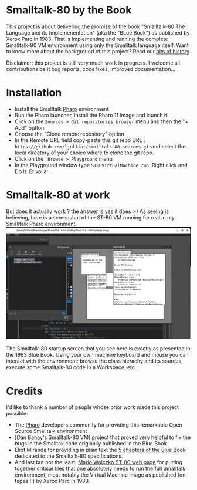 # Smalltalk-80 by the Book

This project is about delivering the promise of the book "Smalltalk-80 The Language and its Implemenentation" (aka the "BLue Book") as published by Xerox Parc in 1983. That is implementing and running the complete Smalltalk-80 VM environment using only the Smalltalk language itself. Want to know more about the background of this project? Read our [bits of history](History.md).

Disclaimer: this project is still very much work in progress.  I welcome all contributions be it bug reports, code fixes, improved documentation...

# Installation
* Install the Smalltalk [Pharo](https://www.pharo.org/) environment
* Run the Pharo launcher, install the Pharo 11 image and launch it.
* Click on the `Sources > Git repositories browser` menu and then the "+ Add" button
* Choose the "Clone remote repository" option
* In the Remote URL field  copy-paste this git repo URL  : `https://github.com/ljulliar/smalltalk-80-sources.git`and select the local directory of your choice where to clone the git repo.
* Click on the ` Browse > Playground` menu
* In the Playground window type `ST80VirtualMachine run`. Right click and Do It. Et voilà!

# Smalltalk-80 at work
But does it actually work ? the answer is yes it does :-) As seeing is believing, here is a screenshot of the ST-80 VM running for real in my Smalltalk Pharo environment. 
![Screenshot of the ST-80 VM startup screen ) ](images/ST80-startup-screen.png)

The Smalltalk-80 startup screen that you see here is exactly as presented in the 1983 Blue Book. Using your own machine keyboard and mouse you can interact with the environment: browse the class hierachy and its sources, execute some Smalltalk-80 code in a Workspace, etc..

# Credits
I'd like to thank a number of people whose prior work made this project possible:
* The [Pharo](https://www.pharo.org/) developers community for providing this remarkable Open Source Smalltalk environment
* [Dan Banay's Smalltalk-80 VM] project that proved very helpful to fix the bugs in the Smalltak code originally published in the Blue Book
* Eliot Miranda for providing in plain text the [5 chapters of the Blue Book](http://www.mirandabanda.org/bluebook/bluebook_imp_toc.html) dedicated to the Smalltalk-80 specifications.
* And last but not the least, [Mario Wolczko ST-80 web page](http://www.wolczko.com/st80/) for putting together critical files that one absolutely needs to run the full Smalltalk environment, most notably the Virtual Machine image as published (on tapes !!) by Xerox Parc in 1983.
